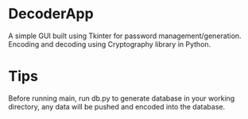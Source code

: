 # DecoderApp

A simple GUI built using Tkinter for password management/generation. Encoding and decoding using Cryptography library in Python.

# Tips

Before running main, run db.py to generate database in your working directory, any data will be pushed and encoded into the database.
